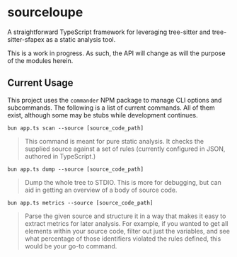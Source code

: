# sourceloupe

A straightforward TypeScript framework for leveraging tree-sitter and tree-sitter-sfapex as a static analysis tool.

This is a work in progress. As such, the API will change as will the purpose of the modules herein.

## Current Usage

This project uses the `commander` NPM package to manage CLI options and subcommands. The following is a list of current commands. All of them exist, although some may be stubs while development continues.

`bun app.ts scan --source [source_code_path]`

> This command is meant for pure static analysis. It checks the supplied source against a set of rules (currently configured in JSON, authored in TypeScript.)

`bun app.ts dump --source [source_code_path]`

> Dump the whole tree to STDIO. This is more for debugging, but can aid in getting an overview of a body of source code.

`bun app.ts metrics --source [source_code_path]`

> Parse the given source and structure it in a way that makes it easy to extract metrics for later analysis. For example, if you wanted to get all elements within your source code, filter out just the variables, and see what percentage of those identifiers violated the rules defined, this would be your go-to command.